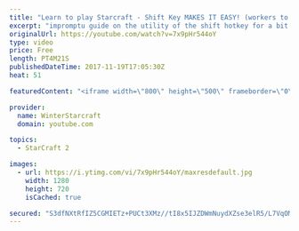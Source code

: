 ```yaml
---
title: "Learn to play Starcraft - Shift Key MAKES IT EASY! (workers to gas, waypoints, ctrl grps, moving)"
excerpt: "impromptu guide on the utility of the shift hotkey for a bit of everything"
originalUrl: https://youtube.com/watch?v=7x9pHr544oY
type: video
price: Free
length: PT4M21S
publishedDateTime: 2017-11-19T17:05:30Z
heat: 51

featuredContent: "<iframe width=\"800\" height=\"500\" frameborder=\"0\" src=\"https://www.youtube.com/embed/7x9pHr544oY\" allow=\"accelerometer; autoplay; encrypted-media; gyroscope; picture-in-picture\" allowfullscreen></iframe>"

provider:
  name: WinterStarcraft
  domain: youtube.com

topics:
  - StarCraft 2

images:
  - url: https://i.ytimg.com/vi/7x9pHr544oY/maxresdefault.jpg
    width: 1280
    height: 720
    isCached: true

secured: "S3dfNXtRfIZ5CGMIETz+PUCt3XMz//tI8x5IJZDWmNuydXZse3elR5/L7VqOM24On/A25Lnk4AJFaSN6OlCrbO4SXt/8yFIBn3aZsOgCp/F/pD3yv5t9FWt0T9QUnBWYC+GkUyps1ENWh3FjpMLjTiWGoY4JmJ5xByVXpi4/RuF66d4t5yj36IwfBKaf3LVeRCrLhJ4EQyeyN2/8s6SreUotF0GKcLVrxrKPedTNrZ3ru+vVRVJMjVpx1RqIEmy5PMMBtjEC88tGmqODJPqpGbL7OHocXB8uEhErewcYCCckJG+IqeLSFAW55Pd9KtX9RPuRr25SVFCzex3KUqpyDf1/w+Dl84yLrNxl1LUqnDEnimC8yMEI8AkVadaFh8qEHDIeuvCq8omjzbe/tXmXRpevXsMVrhiQalgikz3YFx0=;Rw8CrFDCutTtXYYUFSSkAg=="
---
```


